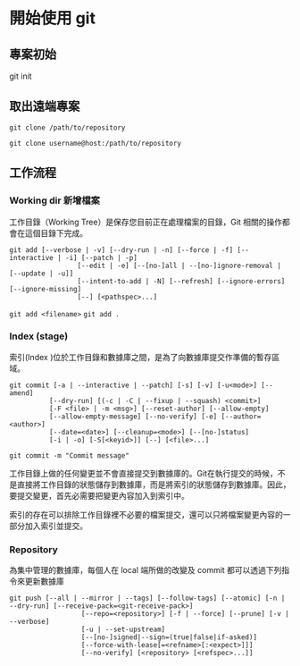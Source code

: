 # 開始使用 git

## 專案初始

git init

## 取出遠端專案

`git clone /path/to/repository`

`git clone username@host:/path/to/repository`

## 工作流程

### Working dir 新增檔案

工作目錄（Working Tree）是保存您目前正在處理檔案的目錄，Git 相關的操作都會在這個目錄下完成。


```
git add [--verbose | -v] [--dry-run | -n] [--force | -f] [--interactive | -i] [--patch | -p]
                 [--edit | -e] [--[no-]all | --[no-]ignore-removal | [--update | -u]]
                 [--intent-to-add | -N] [--refresh] [--ignore-errors] [--ignore-missing]
                 [--] [<pathspec>...]
```

`git add <filename>`
`git add .`

### Index (stage)

索引(Index )位於工作目錄和數據庫之間，是為了向數據庫提交作準備的暫存區域。

```
git commit [-a | --interactive | --patch] [-s] [-v] [-u<mode>] [--amend]
          [--dry-run] [(-c | -C | --fixup | --squash) <commit>]
          [-F <file> | -m <msg>] [--reset-author] [--allow-empty]
          [--allow-empty-message] [--no-verify] [-e] [--author=<author>]
          [--date=<date>] [--cleanup=<mode>] [--[no-]status]
          [-i | -o] [-S[<keyid>]] [--] [<file>...]
```

`git commit -m "Commit message"`

工作目錄上做的任何變更並不會直接提交到數據庫的。Git在執行提交的時候，不是直接將工作目錄的狀態儲存到數據庫，而是將索引的狀態儲存到數據庫。因此，要提交變更，首先必需要把變更內容加入到索引中。

索引的存在可以排除工作目錄裡不必要的檔案提交，還可以只將檔案變更內容的一部分加入索引並提交。

### Repository

為集中管理的數據庫，每個人在 local 端所做的改變及 commit 都可以透過下列指令來更新數據庫

```
git push [--all | --mirror | --tags] [--follow-tags] [--atomic] [-n | --dry-run] [--receive-pack=<git-receive-pack>]
                  [--repo=<repository>] [-f | --force] [--prune] [-v | --verbose]
                  [-u | --set-upstream]
                  [--[no-]signed|--sign=(true|false|if-asked)]
                  [--force-with-lease[=<refname>[:<expect>]]]
                  [--no-verify] [<repository> [<refspec>...]]
```

